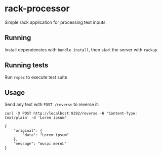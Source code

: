 # rack-processor
Simple rack application for processing text inputs

## Running
Install dependencies with `bundle install`, then start the server with `rackup`

## Running tests
Run `rspec` to execute test suite

## Usage
Send any text with `POST /reverse` to reverse it:
```
curl -X POST http://localhost:9292/reverse -H 'Content-Type: text/plain' -d 'Lorem ipsum'

{
    "original": {
        "data": "Lorem ipsum"
    },
    "message": "muspi meroL"
}
```
